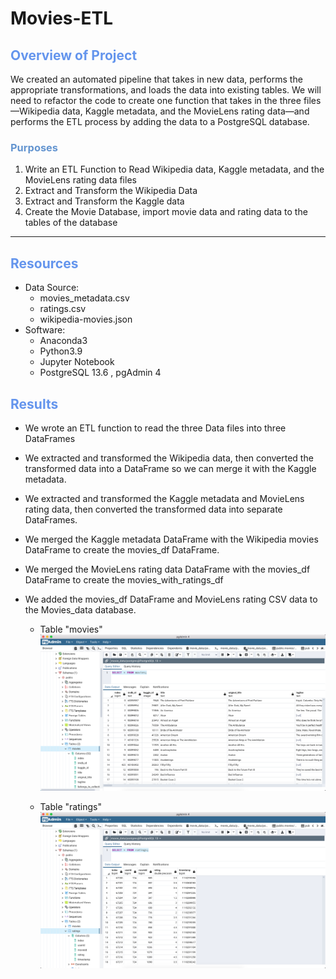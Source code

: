 
# Movies-ETL

## <font color=#6495ED>Overview of Project</font>
We created an automated pipeline that takes in new data, performs the appropriate transformations, and loads the data into existing tables. We will need to refactor the code to create one function that takes in the three files—Wikipedia data, Kaggle metadata, and the MovieLens rating data—and performs the ETL process by adding the data to a PostgreSQL database.
### <font color=#6495D>Purposes</font>

1. Write an ETL Function to Read Wikipedia data, Kaggle metadata, and the MovieLens rating data files
2. Extract and Transform the Wikipedia Data
3. Extract and Transform the Kaggle data 
4. Create the Movie Database, import movie data and rating data to the tables of the database

---
## <font color=#6495ED>Resources</font>
* Data Source:
    * movies_metadata.csv
    * ratings.csv
    * wikipedia-movies.json
* Software: 
    * Anaconda3
    * Python3.9 
    * Jupyter Notebook
    * PostgreSQL 13.6 , pgAdmin 4

## <font color=#6495ED>Results</font>
-  We wrote an ETL function to read the three Data files into three DataFrames
    
- We extracted and transformed the Wikipedia data, then converted the transformed data into a DataFrame so we can merge it with the Kaggle metadata.
    
- We extracted and transformed the Kaggle metadata and MovieLens rating data, then converted the transformed data into separate DataFrames. 

- We merged the Kaggle metadata DataFrame with the Wikipedia movies DataFrame to create the movies_df DataFrame. 

- We merged the MovieLens rating data DataFrame with the movies_df DataFrame to create the movies_with_ratings_df
    
- We added the movies_df DataFrame and MovieLens rating CSV data to the Movies_data database.

    * Table "movies"
![movies_query.png](https://github.com/NingYang2022/Movies-ETL/blob/main/Resources/movies_query.png?raw=true)

    * Table "ratings"
![ratings_query.png](https://github.com/NingYang2022/Movies-ETL/blob/main/Resources/ratings_query.png?raw=true)